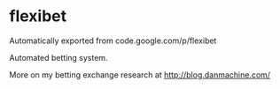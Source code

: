 # flexibet
Automatically exported from code.google.com/p/flexibet

Automated betting system.

More on my betting exchange research at http://blog.danmachine.com/
